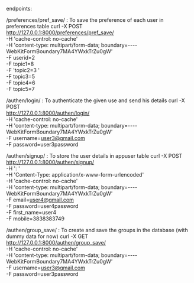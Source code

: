 endpoints:

/preferences/pref_save/ : To save the preference of each user in preferences table
curl -X POST \
  http://127.0.0.1:8000/preferences/pref_save/ \
  -H 'cache-control: no-cache' \
  -H 'content-type: multipart/form-data; boundary=----WebKitFormBoundary7MA4YWxkTrZu0gW' \
  -F userid=2 \
  -F topic1=8 \
  -F 'topic2=3 ' \
  -F topic3=5 \
  -F topic4=6 \
  -F topic5=7



/authen/login/ : To authenticate the given use and send his details
curl -X POST \
  http://127.0.0.1:8000/authen/login/ \
  -H 'cache-control: no-cache' \
  -H 'content-type: multipart/form-data; boundary=----WebKitFormBoundary7MA4YWxkTrZu0gW' \
  -F username=user3@gmail.com \
  -F password=user3password

/authen/signup/ : To store the user details in appuser table
  curl -X POST \
    http://127.0.0.1:8000/authen/signup/ \
    -H ': ' \
    -H 'Content-Type: application/x-www-form-urlencoded' \
    -H 'cache-control: no-cache' \
    -H 'content-type: multipart/form-data; boundary=----WebKitFormBoundary7MA4YWxkTrZu0gW' \
    -F email=user4@gmail.com \
    -F password=user4password \
    -F first_name=user4 \
    -F mobile=3838383749


/authen/group_save/ : To create and save the groups in the database (with dummy data for now)
    curl -X GET \
      http://127.0.0.1:8000/authen/group_save/ \
      -H 'cache-control: no-cache' \
      -H 'content-type: multipart/form-data; boundary=----WebKitFormBoundary7MA4YWxkTrZu0gW' \
      -F username=user3@gmail.com \
      -F password=user3password
